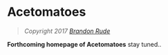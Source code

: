 # Acetomatoes

> *Copyright 2017 [Brandon Rude](http://acetomatoes.com)*

**Forthcoming homepage of Acetomatoes** 
stay tuned..
